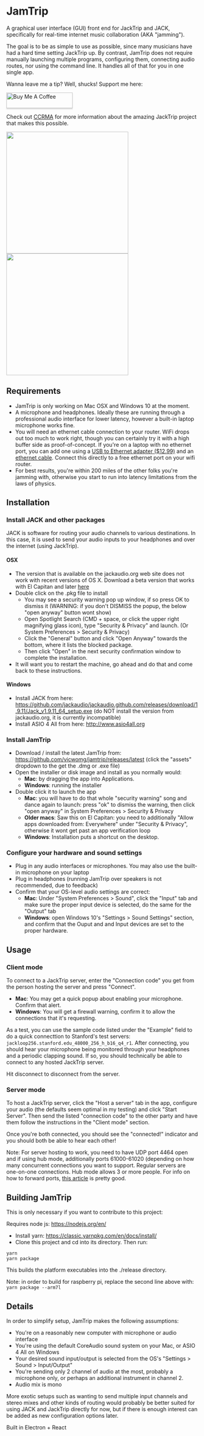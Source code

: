 # JamTrip

A graphical user interface (GUI) front end for JackTrip and JACK, specifically for real-time internet music collaboration (AKA "jamming").

The goal is to be as simple to use as possible, since many musicians have had a hard time setting JackTrip up. By contrast, JamTrip does not require manually launching multiple programs, configuring them, connecting audio routes, nor using the command line. It handles all of that for you in one single app.

Wanna leave me a tip? Well, shucks! Support me here:

<div>
<a href="https://www.buymeacoffee.com/vicwomg" target="_blank"><img src="https://www.buymeacoffee.com/assets/img/custom_images/orange_img.png" alt="Buy Me A Coffee" style="height: 41px !important;width: 174px !important;box-shadow: 0px 3px 2px 0px rgba(190, 190, 190, 0.5) !important;-webkit-box-shadow: 0px 3px 2px 0px rgba(190, 190, 190, 0.5) !important;" ></a>
  </div>

Check out [CCRMA](https://ccrma.stanford.edu/software/jacktrip/) for more information about the amazing JackTrip project that makes this possible.

<div>
<img src="https://user-images.githubusercontent.com/4107190/100566853-f2c07f00-327b-11eb-9e59-a3c42d260e89.jpg" align="left" width="320" >
<img src="https://user-images.githubusercontent.com/4107190/100566861-f5bb6f80-327b-11eb-81f4-56156830659f.jpg" width="320" >
</div>

## Requirements

- JamTrip is only working on Mac OSX and Windows 10 at the moment.
- A microphone and headphones. Ideally these are running through a professional audio interface for lower latency, however a built-in laptop microphone works fine.
- You will need an ethernet cable connection to your router. WiFi drops out too much to work right, though you can certainly try it with a high buffer side as proof-of-concept. If you're on a laptop with no ethernet port, you can add one using a [USB to Ethernet adapter (\$12.99)](https://www.amazon.com/TP-Link-Foldable-Gigabit-Ethernet-Compatible/dp/B00YUU3KC6/) and an [ethernet cable](https://www.amazon.com/Ethernet-Cable-Meters-Network-Internet/dp/B00GBBSRKW/). Connect this directly to a free ethernet port on your wifi router.
- For best results, you're within 200 miles of the other folks you're jamming with, otherwise you start to run into latency limitations from the laws of physics.

## Installation

### Install JACK and other packages

JACK is software for routing your audio channels to various destinations. In this case, it is used to send your audio inputs to your headphones and over the internet (using JackTrip).

#### OSX

- The version that is available on the jackaudio.org web site does not work with recent versions of OS X. Download a beta version that works with El Capitan and later [here](https://ccrma.stanford.edu/software/jacktrip/osx/JackOSX.0.92_b3.pkg)
- Double click on the .pkg file to install
  - You may see a security warning pop up window, if so press OK to dismiss it (WARNING: if you don't DISMISS the popup, the below "open anyway" button wont show)
  - Open Spotlight Search (CMD + space, or click the upper right magnifying glass icon), type "Security & Privacy" and launch. (Or System Preferences > Security & Privacy)
  - Click the "General" button and click "Open Anyway" towards the bottom, where it lists the blocked package.
  - Then click "Open" in the next security confirmation window to complete the installation.
- It will want you to restart the machine, go ahead and do that and come back to these instructions.

#### Windows

- Install JACK from here: https://github.com/jackaudio/jackaudio.github.com/releases/download/1.9.11/Jack_v1.9.11_64_setup.exe (do NOT install the version from jackaudio.org, it is currently incompatible)
- Install ASIO 4 All from here: http://www.asio4all.org

### Install JamTrip

- Download / install the latest JamTrip from: https://github.com/vicwomg/jamtrip/releases/latest (click the "assets" dropdown to the get the .dmg or .exe file)
- Open the installer or disk image and install as you normally would:
  - **Mac**: by dragging the app into Applications.
  - **Windows**: running the installer
- Double click it to launch the app
  - **Mac**: you will have to do that whole "security warning" song and dance again to launch: press "ok" to dismiss the warning, then click "open anyway" in System Preferences > Security & Privacy
  - **Older macs**: Saw this on El Capitan: you need to additionally "Allow apps downloaded from: Everywhere" under "Security & Privacy", otherwise it wont get past an app verification loop
  - **Windows**: Installation puts a shortcut on the desktop.

### Configure your hardware and sound settings

- Plug in any audio interfaces or microphones. You may also use the built-in microphone on your laptop
- Plug in headphones (running JamTrip over speakers is not recommended, due to feedback)
- Confirm that your OS-level audio settings are correct:
  - **Mac**: Under "System Preferences > Sound", click the "Input" tab and make sure the proper input device is selected, do the same for the "Output" tab
  - **Windows**: open Windows 10's "Settings > Sound Settings" section, and confirm that the Ouput and and Input devices are set to the proper hardware.

## Usage

### Client mode

To connect to a JackTrip server, enter the "Connection code" you get from the person hosting the server and press "Connect".

- **Mac**: You may get a quick popup about enabling your microphone. Confirm that alert.
- **Windows**: You will get a firewall warning, confirm it to allow the connections that it's requesting.

As a test, you can use the sample code listed under the "Example" field to do a quick connecttion to Stanford's test servers: `jackloop256.stanford.edu_48000_256_h_b16_q4_r1`. After connecting, you should hear your microphone being monitored through your headphones and a periodic clapping sound. If so, you should technically be able to connect to any hosted JackTrip server.

Hit disconnect to disconnect from the server.

### Server mode

To host a JackTrip server, click the "Host a server" tab in the app, configure your audio (the defaults seem optimal in my testing) and click "Start Server". Then send the listed "connection code" to the other party and have them follow the instructions in the "Client mode" section.

Once you're both connected, you should see the "connected!" indicator and you should both be able to hear each other!

Note: For server hosting to work, you need to have UDP port 4464 open and if using hub mode, additionally ports 61000-61020 (depending on how many concurrent connections you want to support. Regular servers are one-on-one connections. Hub mode allows 3 or more people. For info on how to forward ports, [this article](https://www.howtogeek.com/66214/how-to-forward-ports-on-your-router/) is pretty good.

## Building JamTrip

This is only necessary if you want to contribute to this project:

Requires node js: https://nodejs.org/en/

- Install yarn: https://classic.yarnpkg.com/en/docs/install/
- Clone this project and cd into its directory.
  Then run:

```
yarn
yarn package
```

This builds the platform executables into the ./release directory.

Note: in order to build for raspberry pi, replace the second line above with: `yarn package --arm7l`

## Details

In order to simplify setup, JamTrip makes the following assumptions:

- You're on a reasonably new computer with microphone or audio interface
- You're using the default CoreAudio sound system on your Mac, or ASIO 4 All on Windows
- Your desired sound input/output is selected from the OS's "Settings > Sound > Input/Output"
- You're sending only 2 channel of audio at the most, probably a microphone only, or perhaps an additional instrument in channel 2.
- Audio mix is mono

More exotic setups such as wanting to send multiple input channels and stereo mixes and other kinds of routing would probably be better suited for using JACK and JackTrip directly for now, but if there is enough interest can be added as new configuration options later.

Built in Electron + React

